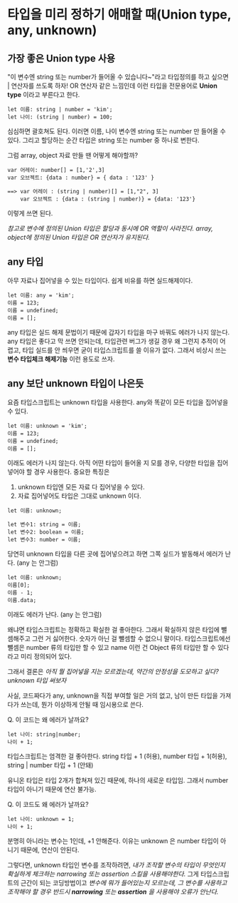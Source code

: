# 타입을 미리 정하기 애매할 때(Union type, any, unknown)

## 가장 좋은 Union type 사용

"이 변수엔 string 또는 number가 들어올 수 있습니다~"라고 타입정의를 하고 싶으면 | 연산자를 쓰도록 하자! OR 연산자 같은 느낌인데 이런 타입을 전문용어로 **Union type** 이라고 부른다고 한다.

```
let 이름: string | number = 'kim';
let 나이: (string | number) = 100;
```

심심하면 괄호쳐도 된다.
이러면 이름, 나이 변수엔 string 또는 number 만 들어올 수 있다.
그리고 할당하는 순간 타입은 string 또는 number 중 하나로 변한다.

그럼 array, object 자료 만들 땐 어떻게 해야할까?

```
var 어레이: number[] = [1,'2',3]
var 오브젝트: {data : number} = { data : '123' }

==> var 어레이 : (string | number)[] = [1,"2", 3]
	var 오브젝트 : {data : (string | number)} = {data: '123'}
```

이렇게 쓰면 된다.

_참고로 변수에 정의된 Union 타입은 할당과 동시에 OR 역할이 사라진다.
array, object에 정의된 Union 타입은 OR 연산자가 유지된다._

## any 타입

아무 자료나 집어넣을 수 있는 타입이다.
쉽게 비유를 하면 실드해제이다.

```
let 이름: any = 'kim';
이름 = 123;
이름 = undefined;
이름 = [];
```

any 타입은 실드 해제 문법이기 때문에 갑자기 타입을 마구 바꿔도 에러가 나지 않는다.
any 타입은 좋다고 막 쓰면 안되는데, 타입관련 버그가 생길 경우 왜 그런지 추적이 어렵고,
타입 실드를 안 씌우면 굳이 타입스크립트를 쓸 이유가 없다.
그래서 비상시 쓰는 **변수 타입체크 해제기능** 이런 용도로 쓰자.

## any 보단 unknown 타입이 나은듯

요즘 타입스크립트는 unknown 타입을 사용한다.
any와 똑같이 모든 타입을 집어넣을 수 있다.

```
let 이름: unknown = 'kim';
이름 = 123;
이름 = undefined;
이름 = [];
```

이래도 에러가 나지 않는다. 아직 어떤 타입이 들어올 지 모를 경우, 다양한 타입을 집어넣어야 할 경우
사용한다. 중요한 특징은

1. unknown 타입엔 모든 자료 다 집어넣을 수 있다.
2. 자료 집어넣어도 타입은 그대로 unknown 이다.

```
let 이름: unknown;

let 변수1: string = 이름;
let 변수2: boolean = 이름;
let 변수3: number = 이름;
```

당연히 unknown 타입을 다른 곳에 집어넣으려고 하면 그쪽 실드가 발동해서 에러가 난다.
(any 는 안그럼)

```
let 이름: unknown;
이름[0];
이름 - 1;
이름.data;
```

이래도 에러가 난다.
(any 는 안그럼)

왜냐면 타입스크립트는 정확하고 확실한 걸 좋아한다.
그래서 확실하지 않은 타입에 뺄셈해주고 그런 거 싫어한다.
숫자가 아닌 걸 뺄셈할 수 없으니 말이다.
타입스크립트에선 뺄셈은 number 류의 타입만 할 수 있고
name 이런 건 Object 류의 타입만 할 수 있다라고 미리 정의되어 있다.

그래서 결론은
_아직 뭘 집어넣을 지는 모르겠는데, 약간의 안정성을 도모하고 싶다? unknown 타입 써보자_

사실, 코드짜다가 any, unknown을 직접 부여할 일은 거의 없고,
남이 만든 타입을 가져다가 쓰는데, 뭔가 이상하게 안될 때 임시용으로 쓴다.

Q. 이 코드는 왜 에러가 날까요?

```
let 나이: string|number;
나이 + 1;
```

타입스크립트는 엄격한 걸 좋아한다. string 타입 + 1 (허용), number 타입 + 1(허용),
string | number 타입 + 1 (안돼)

유니온 타입은 타입 2개가 합쳐져 있긴 때문에, 하나의 새로운 타입임.
그래서 number 타입이 아니기 때문에 연산 불가능.

Q. 이 코드도 왜 에러가 날까요?

```
let 나이: unknown = 1;
나이 + 1;
```

분명히 아니라는 변수는 1인데, +1 안해준다.
이유는 unknown 은 number 타입이 아니기 때문에, 연산이 안된다.

그렇다면, unknown 타입인 변수를 조작하려면, _내가 조작할 변수의 타입이 무엇인지 확실하게 체크하는 narrowing 또는 assertion 스킬을 사용해야한다._
그게 타입스크립트의 근간이 되는 코딩방법이고 _변수에 뭐가 들어있는지 모르는데, 그 변수를 사용하고
조작해야 할 경우 반드시 **narrowing** 또는 **assertion** 을 사용해야 오류가 안난다._
